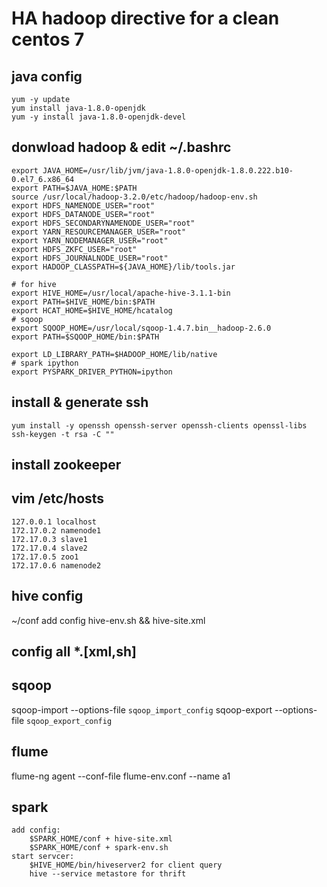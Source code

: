 # HA hadoop directive for a clean centos 7

## java config

    yum -y update
    yum install java-1.8.0-openjdk
    yum -y install java-1.8.0-openjdk-devel


## donwload hadoop & edit ~/.bashrc


    export JAVA_HOME=/usr/lib/jvm/java-1.8.0-openjdk-1.8.0.222.b10-0.el7_6.x86_64
    export PATH=$JAVA_HOME:$PATH
    source /usr/local/hadoop-3.2.0/etc/hadoop/hadoop-env.sh
    export HDFS_NAMENODE_USER="root"
    export HDFS_DATANODE_USER="root"
    export HDFS_SECONDARYNAMENODE_USER="root"
    export YARN_RESOURCEMANAGER_USER="root"
    export YARN_NODEMANAGER_USER="root"
    export HDFS_ZKFC_USER="root"
    export HDFS_JOURNALNODE_USER="root"
    export HADOOP_CLASSPATH=${JAVA_HOME}/lib/tools.jar

	# for hive
    export HIVE_HOME=/usr/local/apache-hive-3.1.1-bin
    export PATH=$HIVE_HOME/bin:$PATH
    export HCAT_HOME=$HIVE_HOME/hcatalog
    # sqoop
    export SQOOP_HOME=/usr/local/sqoop-1.4.7.bin__hadoop-2.6.0
    export PATH=$SQOOP_HOME/bin:$PATH

    export LD_LIBRARY_PATH=$HADOOP_HOME/lib/native
    # spark ipython
    export PYSPARK_DRIVER_PYTHON=ipython


## install & generate ssh


    yum install -y openssh openssh-server openssh-clients openssl-libs
    ssh-keygen -t rsa -C ""


## install zookeeper



## vim /etc/hosts


    127.0.0.1 localhost
    172.17.0.2 namenode1
    172.17.0.3 slave1
    172.17.0.4 slave2
    172.17.0.5 zoo1
    172.17.0.6 namenode2

## hive config

  ~/conf add config hive-env.sh && hive-site.xml

## config all *.[xml,sh]

## sqoop

  sqoop-import --options-file `sqoop_import_config`
  sqoop-export --options-file `sqoop_export_config`

## flume

  flume-ng agent  --conf-file flume-env.conf --name a1

## spark

    add config:
        $SPARK_HOME/conf + hive-site.xml
        $SPARK_HOME/conf + spark-env.sh
    start servcer:
        $HIVE_HOME/bin/hiveserver2 for client query
        hive --service metastore for thrift
